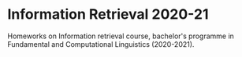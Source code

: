 # Information Retrieval 2020-21

Homeworks on Information retrieval course, bachelor's programme in Fundamental and Computational Linguistics (2020-2021).
